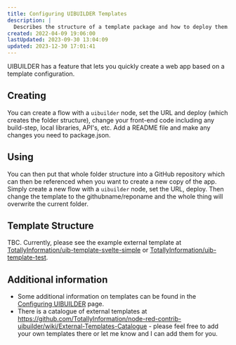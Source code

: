 ```yaml
---
title: Configuring UIBUILDER Templates
description: |
  Describes the structure of a template package and how to deploy them.
created: 2022-04-09 19:06:00
lastUpdated: 2023-09-30 13:04:09
updated: 2023-12-30 17:01:41
---
```


UIBUILDER has a feature that lets you quickly create a web app based on a template configuration.

## Creating

You can create a flow with a `uibuilder` node, set the URL and deploy (which creates the folder structure), change your front-end code including any build-step, local libraries, API's, etc. Add a README file and make any changes you need to package.json.

## Using

You can then put that whole folder structure into a GitHub repository which can then be referenced when you want to create a new copy of the app. Simply create a new flow with a `uibuilder` node, set the URL, deploy. Then change the template to the githubname/reponame and the whole thing will overwrite the current folder.

## Template Structure

TBC. Currently, please see the example external template at [TotallyInformation/uib-template-svelte-simple](https://github.com/TotallyInformation/uib-template-svelte-simple) or [TotallyInformation/uib-template-test](https://github.com/TotallyInformation/uib-template-test).

## Additional information

* Some additional information on templates can be found in the [Configuring UIBUILDER](uib-configuration?id=ltuibrootgtltinstance-urlgt) page.
* There is a catalogue of external templates at https://github.com/TotallyInformation/node-red-contrib-uibuilder/wiki/External-Templates-Catalogue - please feel free to add your own templates there or let me know and I can add them for you.
